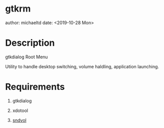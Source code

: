 # gtkrm

author: michaeltd
date: <2019-10-28 Mon>

# Description

gtkdialog Root Menu

Utility to handle desktop switching, volume haldling, application launching.

# Requirements

1. gtkdialog

2. xdotool

3. [sndvol](https://github.com/michaeltd/dots/blob/master/dot.files/bin/sndvol)
